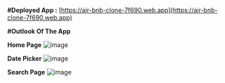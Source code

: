 **#Deployed App :**
[https://air-bnb-clone-7f690.web.app](https://air-bnb-clone-7f690.web.app)

**#Outlook Of The App**

**Home Page**
![image](https://user-images.githubusercontent.com/97651080/204826941-5269a126-a5a9-4ce0-a3b4-6adff95956d5.png)

**Date Picker**
![image](https://user-images.githubusercontent.com/97651080/204827338-875f51fc-c304-46f3-9db8-49d5ca42f313.png)

**Search Page**
![image](https://user-images.githubusercontent.com/97651080/204827507-e1fdfa39-f1d2-41f1-b7ee-18d459d3ffe1.png)

